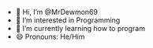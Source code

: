 - 👋 Hi, I’m @MrDewmon69
- 👀 I’m interested in Programming
- 🌱 I’m currently learning how to program
- 😄 Pronouns: He/Him
